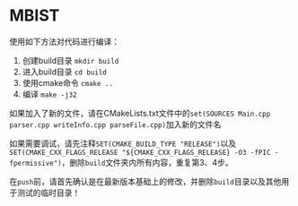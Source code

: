 # MBIST

使用如下方法对代码进行编译：
1. 创建build目录
`mkdir build`
2. 进入build目录
`cd build`
3. 使用cmake命令
`cmake ..`
4. 编译
`make -j32`

如果加入了新的文件，请在CMakeLists.txt文件中的`set(SOURCES Main.cpp parser.cpp writeInfo.cpp parseFile.cpp)`加入新的文件名

如果需要调试，请先注释`SET(CMAKE_BUILD_TYPE "RELEASE")`以及`SET(CMAKE_CXX_FLAGS_RELEASE "${CMAKE_CXX_FLAGS_RELEASE} -O3 -fPIC -fpermissive")`，删除`build`文件夹内所有内容，重复第3、4步。

在`push`前，请首先确认是在最新版本基础上的修改，并删除`build`目录以及其他用于测试的临时目录！
